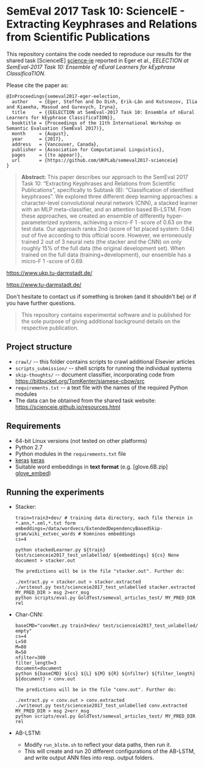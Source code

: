 # SemEval 2017 Task 10: ScienceIE - Extracting Keyphrases and Relations from Scientific Publications

This repository contains the code needed to reproduce our results for the shared task [ScienceIE] [science-ie] reported in Eger et al., *EELECTION at SemEval-2017 Task 10: Ensemble of nEural Learners for kEyphrase ClassificaTION*.

Please cite the paper as:

```
@InProceedings{semeval2017-eger-eelection,
  author    = {Eger, Steffen and Do Dinh, Erik-Lân and Kutsnezov, Ilia and Kiaeeha, Masoud and Gurevych, Iryna},
  title     = {{EELECTION at SemEval-2017 Task 10: Ensemble of nEural Learners for kEyphrase ClassificaTION}},
  booktitle = {Proceedings of the 11th International Workshop on Semantic Evaluation (SemEval 2017)},
  month     = {August},
  year      = {2017},
  address   = {Vancouver, Canada},
  publisher = {Association for Computational Linguistics},
  pages     = {(to appear)},
  url       = {https://github.com/UKPLab/semeval2017-scienceie}
}
```

> **Abstract:** This paper describes our approach to the SemEval 2017 Task 10: “Extracting Keyphrases and Relations from Scientific Publications”, specifically to Subtask (B): “Classification of identified keyphrases”.
> We explored three different deep learning approaches: a character-level convolutional neural network (CNN), a stacked learner with an MLP meta-classifier, and an attention based Bi-LSTM. From these approaches, we created an ensemble of differently hyper-parameterized systems, achieving a micro-F 1 -score of 0.63 on the test data. Our approach ranks 2nd (score of 1st placed system: 0.64) out of five according to this official score. 
> However, we erroneously trained 2 out of 3 neural nets (the stacker and the CNN) on only roughly 15% of the full data (the original development set). When trained on the full data (training+development), our ensemble has a micro-F 1 -score of 0.69.

https://www.ukp.tu-darmstadt.de/

https://www.tu-darmstadt.de/

Don't hesitate to contact us if something is broken (and it shouldn't be) or if you have further questions.

> This repository contains experimental software and 
is published for the sole purpose of giving additional 
background details on the respective publication. 

## Project structure

* `crawl/` -- this folder contains scripts to crawl additional Elsevier articles
* `scripts_submission/` -- shell scripts for running the individual systems
* `skip-thoughts/` -- document classifier, incorporating code from https://bitbucket.org/TomKenter/siamese-cbow/src
* `requirements.txt` -- a text file with the names of the required Python modules
* The data can be obtained from the shared task website: https://scienceie.github.io/resources.html

## Requirements

* 64-bit Linux versions (not tested on other platforms)
* Python 2.7
* Python modules in the `requirements.txt` file
* [keras] [keras]
* Suitable word embeddings in **text format** (e.g. [glove.6B.zip] [glove_embed])

## Running the experiments

* Stacker:

    ```
    train=train3+dev/ # training data directory, each file therein in *.ann,*.xml,*.txt form 
    embeddings=/data/wordvecs/ExtendedDependencyBasedSkip-gram/wiki_extvec_words # Komninos embeddings 
    cs=4 
    
    python stackedLearner.py ${train} test/scienceie2017_test_unlabelled/ ${embeddings} ${cs} None document > stacker.out 
    
    The predictions will be in the file "stacker.out". Further do: 
    
    ./extract.py < stacker.out > stacker.extracted 
    ./writeout.py test/scienceie2017_test_unlabelled stacker.extracted MY_PRED_DIR > msg 2>err_msg 
    python scripts/eval.py GoldTest/semeval_articles_test/ MY_PRED_DIR rel
    ```

* Char-CNN: 

    ```
    baseCMD="convNet.py train3+dev/ test/scienceie2017_test_unlabelled/ empty"
    cs=4 
    L=50 
    M=80 
    R=50 
    nfilter=300 
    filter_length=3
    document=document
    python ${baseCMD} ${cs} ${L} ${M} ${R} ${nfilter} ${filter_length} ${document} > conv.out
    
    The predictions will be in the file "conv.out". Further do: 
    
    ./extract.py < conv.out > conv.extracted 
    ./writeout.py test/scienceie2017_test_unlabelled conv.extracted MY_PRED_DIR > msg 2>err_msg 
    python scripts/eval.py GoldTest/semeval_articles_test/ MY_PRED_DIR rel
    ```
* AB-LSTM:
    * Modify `run_blstm.sh` to reflect your data paths, then run it.
    * This will create and run 20 different configurations of the AB-LSTM, and write output ANN files into resp. output folders.

   [keras]: <https://keras.io/>
   [tensorflow]: <https://www.tensorflow.org/>
   [glove_embed]: <http://nlp.stanford.edu/data/glove.6B.zip>
   [science-ie]: <https://scienceie.github.io/>
